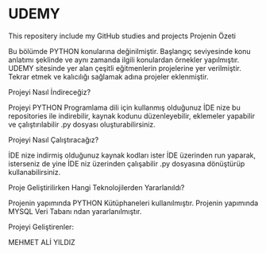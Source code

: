 # UDEMY
This repositery include my GitHub studies and projects
Projenin Özeti

Bu bölümde PYTHON konularına değinilmiştir. Başlangıç seviyesinde konu anlatımı şeklinde ve aynı zamanda ilgili konulardan örnekler yapılmıştır. UDEMY sitesinde yer alan çeşitli eğitmenlerin projelerine yer verilmiştir. Tekrar etmek ve kalıcılığı sağlamak adına projeler eklenmiştir.

Projeyi Nasıl İndireceğiz?

Projeyi PYTHON Programlama dili için kullanmış olduğunuz İDE nize bu repositories ile indirebilir, kaynak kodunu düzenleyebilir, eklemeler yapabilir ve çalıştırılabilir .py dosyası oluşturabilirsiniz.

Projeyi Nasıl Çalıştıracağız?

İDE nize indirmiş olduğunuz kaynak kodları ister İDE üzerinden run yaparak, isterseniz de yine İDE niz üzerinden çalışabilir .py dosyasına dönüştürüp kullanabilirsiniz.

Proje Geliştirilirken Hangi Teknolojilerden Yararlanıldı?

Projenin yapımında PYTHON Kütüphaneleri kullanılmıştır.
Projenin yapımında MYSQL Veri Tabanı ndan yararlanılmıştır.

Projeyi Geliştirenler:

MEHMET ALİ YILDIZ
